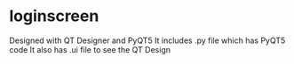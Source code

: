# loginscreen
Designed with QT Designer and PyQT5
It includes .py file which has PyQT5 code
It also has .ui file to see the QT Design
